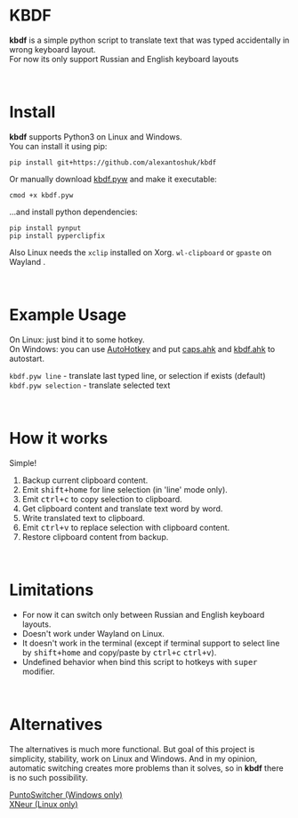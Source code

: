KBDF
=========
**kbdf** is a simple python script to translate text that was typed accidentally in wrong keyboard layout.<br/>For now its only support Russian and English keyboard layouts

<br/>

Install
============
**kbdf** supports Python3 on Linux and Windows.<br/>
You can install it using pip:

`pip install git+https://github.com/alexantoshuk/kbdf`

Or manually download [kbdf.pyw](https://github.com/alexantoshuk/kbdf/blob/master/scripts/kbdf.pyw) and make it executable:

`cmod +x kbdf.pyw`

...and install python dependencies:

`pip install pynput`<br/>
`pip install pyperclipfix`

Also Linux needs the `xclip` installed on Xorg. `wl-clipboard` or `gpaste` on Wayland .

<br/>

Example Usage
=============
On Linux: just bind it to some hotkey.<br/>
On Windows: you can use [AutoHotkey](https://www.autohotkey.com) and put [caps.ahk](https://github.com/alexantoshuk/kbdf/blob/master/caps.ahk) and [kbdf.ahk](https://github.com/alexantoshuk/kbdf/blob/master/kbdf.ahk) to autostart.

`kbdf.pyw line` - translate last typed line, or selection if exists (default)<br/>
`kbdf.pyw selection` - translate selected text<br/>

<br/>

How it works
=============
Simple!

1) Backup current clipboard content.
2) Emit <kbd>shift+home</kbd> for line selection (in 'line' mode only).
3) Emit <kbd>ctrl+c</kbd> to copy selection to clipboard.
4) Get clipboard content and translate text word by word.
5) Write translated text to clipboard.
6) Emit <kbd>ctrl+v</kbd> to replace selection with clipboard content.
7) Restore clipboard content from backup.

<br/>

Limitations
============
* For now it can switch only between Russian and English keyboard layouts.
* Doesn't work under Wayland on Linux.
* It doesn't work in the terminal (except if terminal support to select line by <kbd>shift+home</kbd> and copy/paste by <kbd>ctrl+c</kbd> <kbd>ctrl+v</kbd>).
* Undefined behavior when bind this script to hotkeys with <kbd>super</kbd> modifier.

<br/>

Alternatives
============
The alternatives is much more functional. But goal of this project is simplicity, stability, work on Linux and Windows. And in my opinion, automatic switching creates more problems than it solves, so in **kbdf** there is no such possibility.

[PuntoSwitcher (Windows only)](https://yandex.ru/soft/punto/)<br/>
[XNeur  (Linux only)](https://xneur.ru/)

